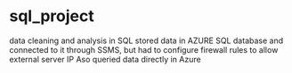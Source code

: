 # sql_project
data cleaning and analysis in SQL
stored data in AZURE SQL database and connected to it through SSMS, but had to configure firewall rules to allow external server IP
Aso queried data directly in Azure
